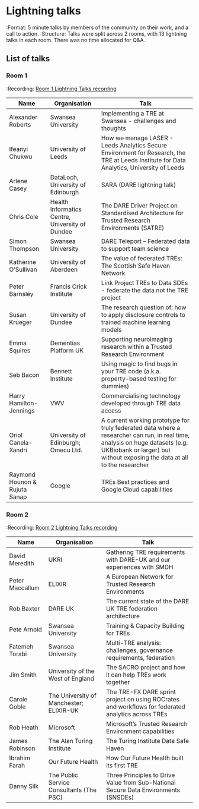 # Lightning talks

:Format: 5 minute talks by members of the community on their work, and a call to action.
:Structure: Talks were split across 2 rooms, with 13 lightning talks in each room. There was no time allocated for Q&A.

## List of talks

### Room 1

:Recording: [Room 1 Lightning Talks recording](https://www.youtube.com/watch?v=bn2ebeH4O6I)

| Name                          | Organisation                                    | Talk                                                                                                                                                                                                       |
| ----------------------------- | ----------------------------------------------- | ---------------------------------------------------------------------------------------------------------------------------------------------------------------------------------------------------------- |
| Alexander Roberts             | Swansea University                              | Implementing a TRE at Swansea - challenges and thoughts                                                                                                                                                    |
| Ifeanyi Chukwu                | University of Leeds                             | How we manage LASER - Leeds Analytics Secure Environment for Research, the TRE at Leeds Institute for Data Analytics, University of Leeds                                                                  |
| Arlene Casey                  | DataLoch, University of Edinburgh               | SARA (DARE lightning talk)                                                                                                                                                                                 |
| Chris Cole                    | Health Informatics Centre, University of Dundee | The DARE Driver Project on Standardised Architecture for Trusted Research Environments (SATRE)                                                                                                             |
| Simon Thompson                | Swansea University                              | DARE Teleport – Federated data to support team science                                                                                                                                                     |
| Katherine O’Sullivan          | University of Aberdeen                          | The value of federated TREs: The Scottish Safe Haven Network                                                                                                                                               |
| Peter Barnsley                | Francis Crick Institute                         | Link Project TREs to Data SDEs - federate the data not the TRE project                                                                                                                                     |
| Susan Krueger                 | University of Dundee                            | The research question of: how to apply disclosure controls to trained machine learning models                                                                                                              |
| Emma Squires                  | Dementias Platform UK                           | Supporting neuroimaging research within a Trusted Research Environment                                                                                                                                     |
| Seb Bacon                     | Bennett Institute                               | Using magic to find bugs in your TRE code (a.k.a. property-based testing for dummies)                                                                                                                      |
| Harry Hamilton-Jennings       | VWV                                             | Commercialising technology developed through TRE data access                                                                                                                                               |
| Oriol Canela-Xandri           | University of Edinburgh; Omecu Ltd.             | A current working prototype for truly federated data where a researcher can run, in real time, analysis on huge datasets (e.g. UKBiobank or larger) but without exposing the data at all to the researcher |
| Raymond Hounon & Rujuta Sanap | Google                                          | TREs Best practices and Google Cloud capabilities                                                                                                                                                          |

### Room 2

:Recording: [Room 2 Lightning Talks recording](https://www.youtube.com/watch?v=tzW36NXvmsA)

| Name            | Organisation                             | Talk                                                                                               |
| --------------- | ---------------------------------------- | -------------------------------------------------------------------------------------------------- |
| David Meredith  | UKRI                                     | Gathering TRE requirements with DARE-UK and our experiences with SMDH                              |
| Peter Maccallum | ELIXIR                                   | A European Network for Trusted Research Environments                                               |
| Rob Baxter      | DARE UK                                  | The current state of the DARE UK TRE federation architecture                                       |
| Pete Arnold     | Swansea University                       | Training & Capacity Building for TREs                                                              |
| Fatemeh Torabi  | Swansea University                       | Multi-TRE analysis: challenges, governance requirements, federation                                |
| Jim Smith       | University of the West of England        | The SACRO project and how it can help TREs work together                                           |
| Carole Goble    | The University of Manchester; ELIXIR-UK  | The TRE-FX DARE sprint project on using ROCrates and workflows for federated analytics across TREs |
| Rob Heath       | Microsoft                                | Microsoft’s Trusted Research Environment capabilities                                              |
| James Robinson  | The Alan Turing Institute                | The Turing Institute Data Safe Haven                                                               |
| Ibrahim Farah   | Our Future Health                        | How Our Future Health built its first TRE                                                          |
| Danny Silk      | The Public Service Consultants (The PSC) | Three Principles to Drive Value from Sub-National Secure Data Environments (SNSDEs)                |
